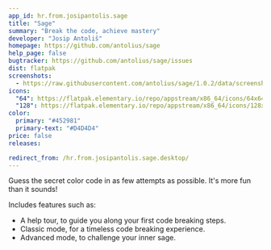 ```yaml
---
app_id: hr.from.josipantolis.sage
title: "Sage"
summary: "Break the code, achieve mastery"
developer: "Josip Antoliš"
homepage: https://github.com/antolius/sage
help_page: false
bugtracker: https://github.com/antolius/sage/issues
dist: flatpak
screenshots:
  - https://raw.githubusercontent.com/antolius/sage/1.0.2/data/screenshots/classic.png
icons:
  "64": https://flatpak.elementary.io/repo/appstream/x86_64/icons/64x64/hr.from.josipantolis.sage.png
  "128": https://flatpak.elementary.io/repo/appstream/x86_64/icons/128x128/hr.from.josipantolis.sage.png
color:
  primary: "#452981"
  primary-text: "#D4D4D4"
price: false
releases:

redirect_from: /hr.from.josipantolis.sage.desktop/
---
```


<p>Guess the secret color code in as few attempts as possible. It's more fun than it sounds!</p>
<p>Includes features such as:</p>
<ul>
<li>A help tour, to guide you along your first code breaking steps.</li>
<li>Classic mode, for a timeless code breaking experience.</li>
<li>Advanced mode, to challenge your inner sage.</li>
</ul>